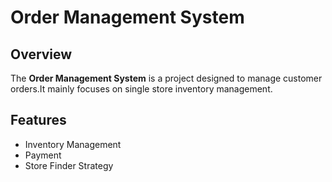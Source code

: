 # Order Management System

## Overview
The **Order Management System** is a project designed to manage customer orders.It mainly focuses on single store inventory management.

## Features
- Inventory Management
- Payment 
- Store Finder Strategy
